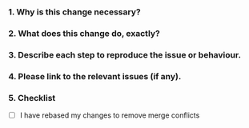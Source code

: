 <!--
Thank you for contributing to this project!

It would be helpful if you could provide us with as much information as possible so we can better process your pull request.
Therefore you are given this description template.
-->

### 1. Why is this change necessary?

### 2. What does this change do, exactly?

### 3. Describe each step to reproduce the issue or behaviour.

### 4. Please link to the relevant issues (if any).

### 5. Checklist

- [ ] I have rebased my changes to remove merge conflicts